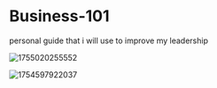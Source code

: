 # Business-101
personal guide that i will use to improve my leadership

![1755020255552](https://github.com/user-attachments/assets/34d6d731-3318-4fdb-8fd3-095a5ee4b470)

![1754597922037](https://github.com/user-attachments/assets/c7d1899d-3b84-4742-9a94-f50af3863d28)
